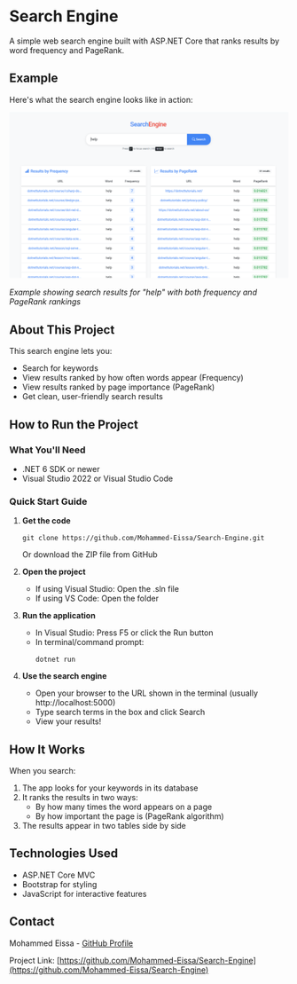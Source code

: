 # Search Engine

A simple web search engine built with ASP.NET Core that ranks results by word frequency and PageRank.

## Example

Here's what the search engine looks like in action:

![Search Engine Example](https://github.com/Mohammed-Eissa/Search-Engine/raw/main/search-example.png)

*Example showing search results for "help" with both frequency and PageRank rankings*

## About This Project

This search engine lets you:
- Search for keywords
- View results ranked by how often words appear (Frequency)
- View results ranked by page importance (PageRank)
- Get clean, user-friendly search results

## How to Run the Project

### What You'll Need
- .NET 6 SDK or newer
- Visual Studio 2022 or Visual Studio Code

### Quick Start Guide

1. **Get the code**
   ```
   git clone https://github.com/Mohammed-Eissa/Search-Engine.git
   ```
   Or download the ZIP file from GitHub

2. **Open the project**
   - If using Visual Studio: Open the .sln file
   - If using VS Code: Open the folder

3. **Run the application**
   - In Visual Studio: Press F5 or click the Run button
   - In terminal/command prompt:
     ```
     dotnet run
     ```

4. **Use the search engine**
   - Open your browser to the URL shown in the terminal (usually http://localhost:5000)
   - Type search terms in the box and click Search
   - View your results!

## How It Works

When you search:
1. The app looks for your keywords in its database
2. It ranks the results in two ways:
   - By how many times the word appears on a page
   - By how important the page is (PageRank algorithm)
3. The results appear in two tables side by side

## Technologies Used

- ASP.NET Core MVC
- Bootstrap for styling
- JavaScript for interactive features

## Contact

Mohammed Eissa - [GitHub Profile](https://github.com/Mohammed-Eissa/Search-Engine)

Project Link: [https://github.com/Mohammed-Eissa/Search-Engine](https://github.com/Mohammed-Eissa/Search-Engine)